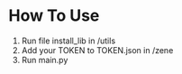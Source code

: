 # How To Use
1. Run file install_lib in /utils
2. Add your TOKEN to TOKEN.json in /zene
3. Run main.py
